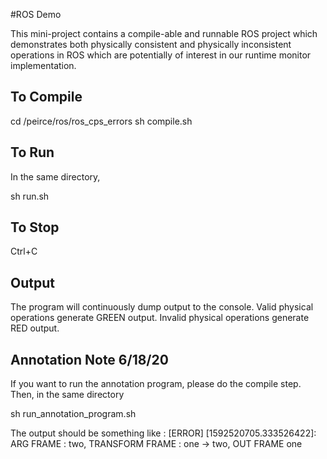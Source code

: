 #ROS Demo

This mini-project contains a compile-able and runnable ROS project which demonstrates both physically consistent and physically inconsistent operations in ROS which are potentially of interest in our runtime monitor implementation.

## To Compile


cd /peirce/ros/ros_cps_errors
sh compile.sh 

## To Run

In the same directory,

sh run.sh

## To Stop

Ctrl+C

## Output

The program will continuously dump output to the console. Valid physical operations generate GREEN output. Invalid physical operations generate RED output.


## Annotation Note 6/18/20

If you want to run the annotation program, please do the compile step. Then, in the same directory

sh run_annotation_program.sh

The output should be something like : 
[ERROR] [1592520705.333526422]: ARG FRAME : two, TRANSFORM FRAME : one -> two, OUT FRAME one